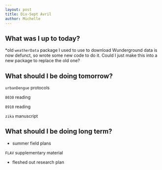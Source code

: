 ```yaml
---
layout: post
title: Dix-Sept Avril
author: Michelle
---
```


## What was I up to today?

*old `weatherData` package I used to use to download Wunderground data is now defunct, so wrote some new code to do it.  Could I just make this into a new package to replace the old one?

## What should I be doing tomorrow?

`urbanDengue` protocols

`8030` reading

`8910` reading

`zika` manuscript

## What should I be doing long term?

* summer field plans

`FLAV` supplementary material

* fleshed out research plan

<i class="fa fa-code" style="color:pink"> </i>




